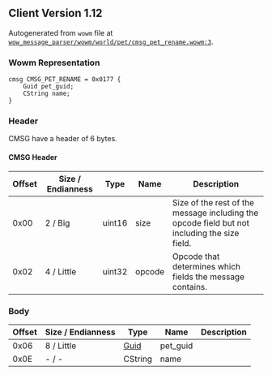 ## Client Version 1.12

Autogenerated from `wowm` file at [`wow_message_parser/wowm/world/pet/cmsg_pet_rename.wowm:3`](https://github.com/gtker/wow_messages/tree/main/wow_message_parser/wowm/world/pet/cmsg_pet_rename.wowm#L3).

### Wowm Representation
```rust,ignore
cmsg CMSG_PET_RENAME = 0x0177 {
    Guid pet_guid;
    CString name;
}
```
### Header
CMSG have a header of 6 bytes.

#### CMSG Header
| Offset | Size / Endianness | Type   | Name   | Description |
| ------ | ----------------- | ------ | ------ | ----------- |
| 0x00   | 2 / Big           | uint16 | size   | Size of the rest of the message including the opcode field but not including the size field.|
| 0x02   | 4 / Little        | uint32 | opcode | Opcode that determines which fields the message contains.|
### Body
| Offset | Size / Endianness | Type | Name | Description |
| ------ | ----------------- | ---- | ---- | ----------- |
| 0x06 | 8 / Little | [Guid](../spec/packed-guid.md) | pet_guid |  |
| 0x0E | - / - | CString | name |  |
